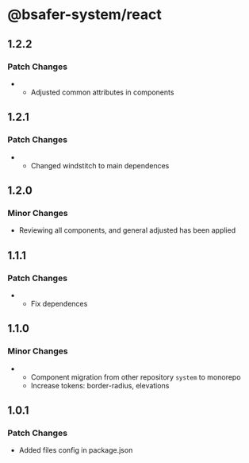 # @bsafer-system/react

## 1.2.2

### Patch Changes

- - Adjusted common attributes in components

## 1.2.1

### Patch Changes

- - Changed windstitch to main dependences

## 1.2.0

### Minor Changes

- Reviewing all components, and general adjusted has been applied

## 1.1.1

### Patch Changes

- - Fix dependences

## 1.1.0

### Minor Changes

- - Component migration from other repository `system` to monorepo
  - Increase tokens: border-radius, elevations

## 1.0.1

### Patch Changes

- Added files config in package.json
